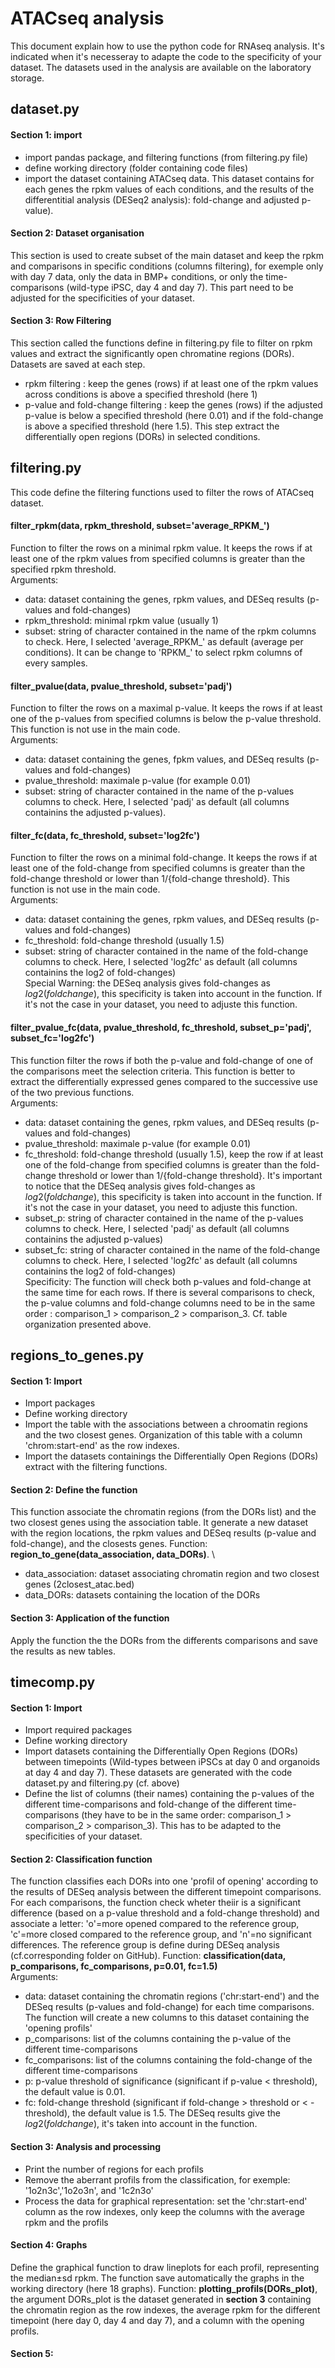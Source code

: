 # ATACseq analysis
This document explain how to use the python code for RNAseq analysis. It's indicated when it's necesseray to adapte the code to the specificity of your dataset. The datasets used in the analysis are available on the laboratory storage.

## dataset.py
#### Section 1: import
- import pandas package, and filtering functions (from filtering.py file)
- define working directory (folder containing code files)
- import the dataset containing ATACseq data. This dataset contains for each genes the rpkm values of each conditions, and the results of the differentitial analysis (DESeq2 analysis): fold-change and adjusted p-value).
#### Section 2: Dataset organisation
This section is used to create subset of the main dataset and keep the rpkm and comparisons in specific conditions (columns filtering), for exemple only with day 7 data, only the data in BMP+ conditions, or only the time-comparisons (wild-type iPSC, day 4 and day 7). This part need to be adjusted for the specificities of your dataset.
#### Section 3: Row Filtering
This section called the functions define in filtering.py file to filter on rpkm values and extract the significantly open chromatine regions (DORs). Datasets are saved at each step.
- rpkm filtering : keep the genes (rows) if at least one of the rpkm values across conditions is above a specified threshold (here 1)
- p-value and fold-change filtering : keep the genes (rows) if the adjusted p-value is below a specified threshold (here 0.01) and if the fold-change is above a specified threshold (here 1.5). This step extract the differentially open regions (DORs) in selected conditions.

## filtering.py
This code define the filtering functions used to filter the rows of ATACseq dataset.
#### filter_rpkm(data, rpkm_threshold, subset='average_RPKM_')
Function to filter the rows on a minimal rpkm value. It keeps the rows if at least one of the rpkm values from specified columns is greater than the specified rpkm threshold. \
Arguments:
- data: dataset containing the genes, rpkm values, and DESeq results (p-values and fold-changes)
- rpkm_threshold: minimal rpkm value (usually 1)
- subset: string of character contained in the name of the rpkm columns to check. Here, I selected 'average_RPKM_' as default (average per conditions). It can be change to 'RPKM_' to select rpkm columns of every samples.
#### filter_pvalue(data, pvalue_threshold, subset='padj')
Function to filter the rows on a maximal p-value. It keeps the rows if at least one of the p-values from specified columns is below the p-value threshold. This function is not use in the main code. \
Arguments:
- data: dataset containing the genes, fpkm values, and DESeq results (p-values and fold-changes)
- pvalue_threshold: maximale p-value (for example 0.01)
- subset: string of character contained in the name of the p-values columns to check. Here, I selected 'padj' as default (all columns containins the adjusted p-values).
#### filter_fc(data, fc_threshold, subset='log2fc')
Function to filter the rows on a minimal fold-change. It keeps the rows if at least one of the fold-change from specified columns is greater than the fold-change threshold or lower than 1/{fold-change threshold}. This function is not use in the main code. \
Arguments:
- data: dataset containing the genes, rpkm values, and DESeq results (p-values and fold-changes)
- fc_threshold: fold-change threshold (usually 1.5)
- subset: string of character contained in the name of the fold-change columns to check. Here, I selected 'log2fc' as default (all columns containins the log2 of fold-changes)\
Special Warning: the DESeq analysis gives fold-changes as $log2(fold change)$, this specificity is taken into account in the function. If it's not the case in your dataset, you need to adjuste this function.
#### filter_pvalue_fc(data, pvalue_threshold, fc_threshold, subset_p='padj', subset_fc='log2fc')
This function filter the rows if both the p-value and fold-change of one of the comparisons meet the selection criteria. This function is better to extract the differentially expressed genes compared to the successive use of the two previous functions.\
Arguments:
- data: dataset containing the genes, rpkm values, and DESeq results (p-values and fold-changes)
- pvalue_threshold: maximale p-value (for example 0.01)
- fc_threshold: fold-change threshold (usually 1.5), keep the row if at least one of the fold-change from specified columns is greater than the fold-change threshold or lower than 1/{fold-change threshold}. It's important to notice that the DESeq analysis gives fold-changes as $log2(fold change)$, this specificity is taken into account in the function. If it's not the case in your dataset, you need to adjuste this function.
- subset_p: string of character contained in the name of the p-values columns to check. Here, I selected 'padj' as default (all columns containins the adjusted p-values)
- subset_fc: string of character contained in the name of the fold-change columns to check. Here, I selected 'log2fc' as default (all columns containins the log2 of fold-changes)\
Specificity: The function will check both p-values and fold-change at the same time for each rows. If there is several comparisons to check, the p-value columns and fold-change columns need to be in the same order : comparison_1 > comparison_2 > comparison_3. Cf. table organization presented above.

## regions_to_genes.py
#### Section 1: Import
- Import packages
- Define working directory
- Import the table with the associations between a chroomatin regions and the two closest genes. Organization of this table with a column 'chrom:start-end' as the row indexes.
- Import the datasets containings the Differentially Open Regions (DORs) extract with the filtering functions.
#### Section 2: Define the function
This function associate the chromatin regions (from the DORs list) and the two closest genes using the association table. It generate a new dataset with the region locations, the rpkm values and DESeq results (p-value and fold-change), and the closests genes. Function: **region_to_gene(data_association, data_DORs)**. \
 - data_association: dataset associating chromatin region and two closest genes (2closest_atac.bed)
 - data_DORs: datasets containing the location of the DORs
#### Section 3: Application of the function
Apply the function the the DORs from the differents comparisons and save the results as new tables.

## timecomp.py
#### Section 1: Import
- Import required packages
- Define working directory
- Import datasets containing the Differentially Open Regions (DORs) between timepoints (Wild-types between iPSCs at day 0 and organoids at day 4 and day 7). These datasets are generated with the code dataset.py and filtering.py (cf. above)
- Define the list of columns (their names) containing the p-values of the different time-comparisons and fold-change of the different time-comparisons (they have to be in the same order: comparison_1 > comparison_2 > comparison_3). This has to be adapted to the specificities of your dataset.
#### Section 2: Classification function
The function classifies each DORs into one 'profil of opening' according to the results of DESeq analysis between the different timepoint comparisons. For each comparisons, the function check wheter theiir is a significant difference (based on a p-value threshold and a fold-change threshold) and associate a letter: 'o'=more opened compared to the reference group, 'c'=more closed compared to the reference group, and 'n'=no significant differences. The reference group is define during DESeq analysis (cf.corresponding folder on GitHub). Function: **classification(data, p_comparisons, fc_comparisons, p=0.01, fc=1.5)** \
Arguments:
- data: dataset containing the chromatin regions ('chr:start-end') and the DESeq results (p-values and fold-change) for each time comparisons. The function will create a new columns to this dataset containing the 'opening profils'
- p_comparisons: list of the columns containing the p-value of the different time-comparisons
- fc_comparisons: list of the columns containing the fold-change of the different time-comparisons
- p: p-value threshold of significance (significant if p-value < threshold), the default value is 0.01.
- fc: fold-change threshold (significant if fold-change > threshold or < -threshold), the default value is 1.5. The DESeq results give the $log2(fold change)$, it's taken into account in the function.
#### Section 3: Analysis and processing
- Print the number of regions for each profils
- Remove the aberrant profils from the classification, for exemple: '1o2n3c','1o2o3n', and '1c2n3o'
- Process the data for graphical representation: set the 'chr:start-end' column as the row indexes, only keep the columns with the average rpkm and the profils
#### Section 4: Graphs
Define the graphical function to draw lineplots for each profil, representing the median±sd rpkm. The function save automatically the graphs in the working directory (here 18 graphs). Function: **plotting_profils(DORs_plot)**, the argument DORs_plot is the dataset generated in **section 3** containing the chromatin region as the row indexes, the average rpkm for the different timepoint (here day 0, day 4 and day 7), and a column with the opening profils.
#### Section 5: 


